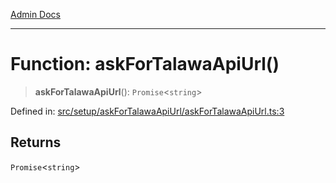 [Admin Docs](/)

***

# Function: askForTalawaApiUrl()

> **askForTalawaApiUrl**(): `Promise`\<`string`\>

Defined in: [src/setup/askForTalawaApiUrl/askForTalawaApiUrl.ts:3](https://github.com/abhassen44/talawa-admin/blob/285f7384c3d26b5028a286d84f89b85120d130a2/src/setup/askForTalawaApiUrl/askForTalawaApiUrl.ts#L3)

## Returns

`Promise`\<`string`\>
